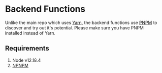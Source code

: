 Backend Functions
=================

Unlike the main repo which uses [Yarn](https://yarnpkg.com), the backend functions use [PNPM](https://pnpm.js.org) to discover and try out it's potential. Please make sure you have PNPM installed instead of Yarn.

## Requirements

1. Node v12.18.4
2. [NPNPM](https://pnpm.js.org)
